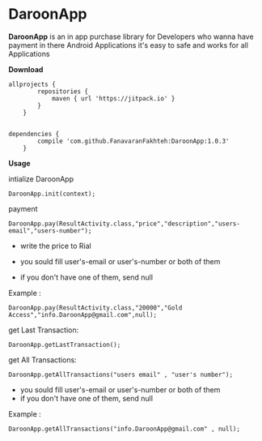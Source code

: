 # DaroonApp

**DaroonApp** is an in app purchase library
for Developers who wanna have payment in there Android Applications
it's easy to safe and works for all Applications

**Download**

	allprojects { 
			repositories {
				maven { url 'https://jitpack.io' }
			}
		}


	dependencies {
			compile 'com.github.FanavaranFakhteh:DaroonApp:1.0.3'
		}
    
**Usage**    
    
intialize DaroonApp 

	DaroonApp.init(context);
	
payment

	DaroonApp.pay(ResultActivity.class,"price","description","users-email","users-number");
    
* write the price to Rial

* you sould fill user's-email or user's-number or both of them

* if you don't have one of them, send null

Example : 
    
	DaroonApp.pay(ResultActivity.class,"20000","Gold Access","info.DaroonApp@gmail.com",null);
        
get Last Transaction:
    
	DaroonApp.getLastTransaction();

get All Transactions:
    
	DaroonApp.getAllTransactions("users email" , "user's number");
           
* you sould fill user's-email or user's-number or both of them
* if you don't have one of them, send null
    
Example :
    
	DaroonApp.getAllTransactions("info.DaroonApp@gmail.com" , null);
